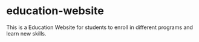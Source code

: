 # education-website
 This is a Education Website for students to enroll in different programs and learn new skills.
